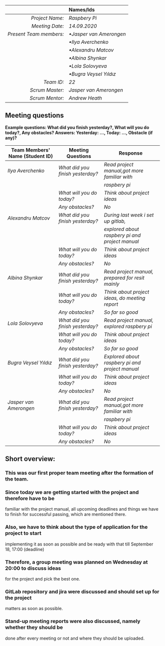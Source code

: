|                          | **Names/Ids**       |
|-------------------------:|:--------------------|
| *Project Name:*          |*Raspbery Pi*          |
| *Meeting Date:*          |*14.09.2020*           |
| *Present Team members:*  |*•Jasper van Amerongen*|
|                          |*•Ilya Averchenko*     |
|                          |*•Alexandru Matcov*    |
|                          |*•Albina Shynkar*      |
|                          |*•Lola Solovyeva*      |
|                          |*•Bugra Veysel Yıldız* |
| *Team ID:*               |*22*                   |
| *Scrum  Master:*         |*Jasper van Amerongen* |
| *Scrum  Mentor:*         |*Andrew Heath*         |
 
## Meeting questions

**Example questions: What did you finish yesterday?, What will you do today?, Any obstacles?   Answers: Yesterday: ..., Today: ..., Obstacle (if any)?**

| **Team Members' Name (Student ID)**   | **Meeting Questions**          | **Response**                                    |
|---------------------------------------|--------------------------------|-------------------------------------------------|
| *Ilya Averchenko*                     |*What did you finish yesterday?*|*Read project manual,got more familiar with*     |
|                                       |                                |*raspbery pi*                                    |
|                                       |*What will you do today?*       |*Think about project ideas*                      |
|                                       |*Any obstacles?*                |*No*                                             |
| *Alexandru Matcov*                    |*What did you finish yesterday?*|*During last week i set up gitlab,*              |
|                                       |                                |*explored about raspbery pi and project manual*  |
|                                       |*What will you do today?*       |*Think about project ideas*                      |
|                                       |*Any obstacles?*                |*No*                                             |
| *Albina Shynkar*                      |*What did you finish yesterday?*|*Read project manual, prepared for resit mainly* |
|                                       |*What will you do today?*       |*Think about project ideas, do meeting report*   |
|                                       |*Any obstacles?*                |*So far so good*                                 |
| *Lola Solovyeva*                      |*What did you finish yesterday?*|*Read project manual, explored raspbery pi*      |
|                                       |*What will you do today?*       |*Think about project ideas*                      |
|                                       |*Any obstacles?*                |*So far so good*                                 |
| *Bugra Veysel Yıldız*                 |*What did you finish yesterday?*|*Explored about raspbery pi and project manual*  |
|                                       |*What will you do today?*       |*Think about project ideas*                      |
|                                       |*Any obstacles?*                |*No*                                             |
| *Jasper van Amerongen*                |*What did you finish yesterday?*|*Read project manual,got more familiar with*     |
|                                       |                                |*raspbery pi*                                    |
|                                       |*What will you do today?*       |*Think about project ideas*                      |
|                                       |*Any obstacles?*                |*No*                                             |


## Short overview:

### This was our first proper team meeting after the formation of the team. 
### Since today we are getting started with the project and therefore have to be 
 familiar with the project manual, all upcoming deadlines and things we have to
 finish for successful passing, which are mentioned there.
### Also, we have to think about the type of application for the project to start 
 implementing it as soon as possible and be ready with that till September 18, 
 17:00 (deadline)
### Therefore, a group meeting was planned on Wednesday at 20:00 to discuss ideas 
 for the project and pick the best one. 
### GitLab repository and jira were discussed and should set up for the project 
 matters as soon as possible.
### Stand-up meeting reports were also discussed, namely whether they should be 
 done after every meeting or not and where they should be uploaded.
